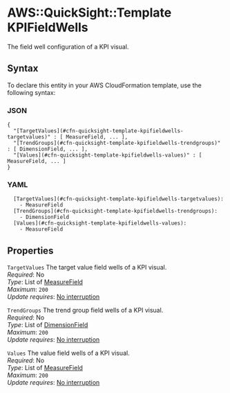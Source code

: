 # AWS::QuickSight::Template KPIFieldWells<a name="aws-properties-quicksight-template-kpifieldwells"></a>

The field well configuration of a KPI visual\.

## Syntax<a name="aws-properties-quicksight-template-kpifieldwells-syntax"></a>

To declare this entity in your AWS CloudFormation template, use the following syntax:

### JSON<a name="aws-properties-quicksight-template-kpifieldwells-syntax.json"></a>

```
{
  "[TargetValues](#cfn-quicksight-template-kpifieldwells-targetvalues)" : [ MeasureField, ... ],
  "[TrendGroups](#cfn-quicksight-template-kpifieldwells-trendgroups)" : [ DimensionField, ... ],
  "[Values](#cfn-quicksight-template-kpifieldwells-values)" : [ MeasureField, ... ]
}
```

### YAML<a name="aws-properties-quicksight-template-kpifieldwells-syntax.yaml"></a>

```
  [TargetValues](#cfn-quicksight-template-kpifieldwells-targetvalues):
    - MeasureField
  [TrendGroups](#cfn-quicksight-template-kpifieldwells-trendgroups):
    - DimensionField
  [Values](#cfn-quicksight-template-kpifieldwells-values):
    - MeasureField
```

## Properties<a name="aws-properties-quicksight-template-kpifieldwells-properties"></a>

`TargetValues` <a name="cfn-quicksight-template-kpifieldwells-targetvalues"></a>
The target value field wells of a KPI visual\.  
_Required_: No  
_Type_: List of [MeasureField](aws-properties-quicksight-template-measurefield.md)  
_Maximum_: `200`  
_Update requires_: [No interruption](https://docs.aws.amazon.com/AWSCloudFormation/latest/UserGuide/using-cfn-updating-stacks-update-behaviors.html#update-no-interrupt)

`TrendGroups` <a name="cfn-quicksight-template-kpifieldwells-trendgroups"></a>
The trend group field wells of a KPI visual\.  
_Required_: No  
_Type_: List of [DimensionField](aws-properties-quicksight-template-dimensionfield.md)  
_Maximum_: `200`  
_Update requires_: [No interruption](https://docs.aws.amazon.com/AWSCloudFormation/latest/UserGuide/using-cfn-updating-stacks-update-behaviors.html#update-no-interrupt)

`Values` <a name="cfn-quicksight-template-kpifieldwells-values"></a>
The value field wells of a KPI visual\.  
_Required_: No  
_Type_: List of [MeasureField](aws-properties-quicksight-template-measurefield.md)  
_Maximum_: `200`  
_Update requires_: [No interruption](https://docs.aws.amazon.com/AWSCloudFormation/latest/UserGuide/using-cfn-updating-stacks-update-behaviors.html#update-no-interrupt)

